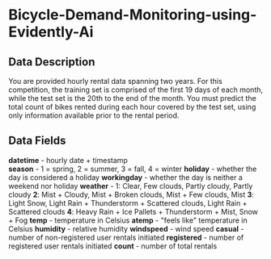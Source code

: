 # Bicycle-Demand-Monitoring-using-Evidently-Ai



## Data Description
You are provided hourly rental data spanning two years. For this competition, the training set is comprised of the first 19 days of each month, while the test set is the 20th to the end of the month. You must predict the total count of bikes rented during each hour covered by the test set, using only information available prior to the rental period.

## Data Fields
**datetime** - hourly date + timestamp  
**season** -  1 = spring, 2 = summer, 3 = fall, 4 = winter 
**holiday** - whether the day is considered a holiday
**workingday** - whether the day is neither a weekend nor holiday
**weather** - 1: Clear, Few clouds, Partly cloudy, Partly cloudy
**2**: Mist + Cloudy, Mist + Broken clouds, Mist + Few clouds, Mist
**3**: Light Snow, Light Rain + Thunderstorm + Scattered clouds, Light Rain + Scattered clouds
**4**: Heavy Rain + Ice Pallets + Thunderstorm + Mist, Snow + Fog 
**temp** - temperature in Celsius
**atemp** - "feels like" temperature in Celsius
**humidity** - relative humidity
**windspeed** - wind speed
**casual** - number of non-registered user rentals initiated
**registered** - number of registered user rentals initiated
**count** - number of total rentals
